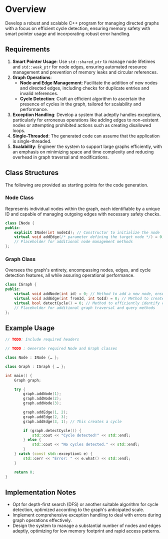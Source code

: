 # Overview

Develop a robust and scalable C++ program for managing directed graphs with a focus on efficient cycle detection, ensuring memory safety with smart pointer usage and incorporating robust error handling.

## Requirements

1. **Smart Pointer Usage**: Use `std::shared_ptr` to manage node lifetimes and `std::weak_ptr` for node edges, ensuring automated resource management and prevention of memory leaks and circular references.
2. **Graph Operations**:
   - **Node and Edge Management**: Facilitate the addition of new nodes and directed edges, including checks for duplicate entries and invalid references.
   - **Cycle Detection**: Craft an efficient algorithm to ascertain the presence of cycles in the graph, tailored for scalability and performance.
3. **Exception Handling**: Develop a system that adeptly handles exceptions, particularly for erroneous operations like adding edges to non-existent nodes or attempting prohibited actions such as creating disallowed loops.
4. **Single-Threaded**: The generated code can assume that the application is single-threaded.
5. **Scalability**: Engineer the system to support large graphs efficiently, with an emphasis on minimizing space and time complexity and reducing overhead in graph traversal and modifications.

## Class Structures

The following are provided as starting points for the code generation.

### Node Class

Represents individual nodes within the graph, each identifiable by a unique ID and capable of managing outgoing edges with necessary safety checks.

```cpp
class INode {
public:
    explicit INode(int nodeId); // Constructor to initialize the node
    virtual void addEdge(/* parameter defining the target node */) = 0; // Method to add an edge to another node, ensuring error handling for edge validity
    // Placeholder for additional node management methods
};
```

### Graph Class

Oversees the graph's entirety, encompassing nodes, edges, and cycle detection features, all while assuring operational performance.

```cpp
class IGraph {
public:
    virtual void addNode(int id) = 0; // Method to add a new node, ensuring ID uniqueness
    virtual void addEdge(int fromId, int toId) = 0; // Method to create a directed edge, with exception handling for invalid node IDs
    virtual bool detectCycle() = 0; // Method to efficiently identify cycles in the graph
    // Placeholder for additional graph traversal and query methods
};
```

## Example Usage

```cpp
// TODO: Include required headers

// TODO : Generate required Node and Graph classes

class Node : INode {… };

class Graph : IGraph { … };

int main() {
    Graph graph;

    try {
        graph.addNode(1);
        graph.addNode(2);
        graph.addNode(3);

        graph.addEdge(1, 2);
        graph.addEdge(2, 3);
        graph.addEdge(3, 1); // This creates a cycle

        if (graph.detectCycle()) {
            std::cout << "Cycle detected!" << std::endl;
        } else {
            std::cout << "No cycles detected." << std::endl;
        }
    } catch (const std::exception& e) {
        std::cerr << "Error: " << e.what() << std::endl;
    }

    return 0;
}
```

## Implementation Notes

- Opt for depth-first search (DFS) or another suitable algorithm for cycle detection, optimized according to the graph's anticipated scale.
- Implement comprehensive exception handling to deal with errors during graph operations effectively.
- Design the system to manage a substantial number of nodes and edges adeptly, optimizing for low memory footprint and rapid access patterns.
